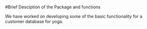 #Brief Desciption of the Package and functions

We have worked on developing some of the basic functionality for a customer database for yoga.